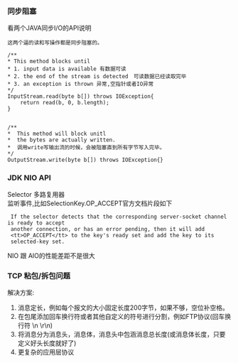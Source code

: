### 同步阻塞
看两个JAVA同步I/O的API说明
```
这两个逼的读和写操作都是同步阻塞的。

/**
* This method blocks until
* 1. input data is available 有数据可读
* 2. the end of the stream is detected　可读数据已经读取完毕
* 3. an exception is thrown 异常,空指针或者IO异常
*/
InputStream.read(byte b[]) throws IOException{
    return read(b, 0, b.length);
}


/**
*  This method will block unitl
*  the bytes are actually written.
*  调用write写输出流的时候，会被阻塞直到所有字节写入完毕。
*/
OutputStream.write(byte b[]) throws IOException{}
```


### JDK NIO API

 Selector 多路复用器  
 监听事件,比如SelectionKey.OP_ACCEPT官方文档片段如下
```
 If the selector detects that the corresponding server-socket channel is ready to accept
 another connection, or has an error pending, then it will add
 <tt>OP_ACCEPT</tt> to the key's ready set and add the key to its
 selected-key set.

```

 NIO 跟 AIO的性能差距不是很大
 

### TCP 粘包/拆包问题
解决方案:
1. 消息定长，例如每个报文的大小固定长度200字节，如果不够，空位补空格。
2. 在包尾添加回车换行符或者其他自定义的符号进行分割，例如FTP协议(回车换行符 \n \r\n)
3. 将消息分为消息头，消息体，消息头中包涵消息总长度(或消息体长度，只要定义好头长度就好了)
4. 更复杂的应用层协议